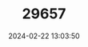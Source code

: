 ---
title: "29657"
category: "Neomys anomalus"
draft: false
date: 2024-02-22 13:03:50
languages:
  English: ["Mediterranean Water Shrew", "Miller's Water Shrew", "Southern Water Shrew"]
  French: ["Crossope de Miller"]
  Spanish; Castilian: ["Musgaño de Cabrera"]
---
